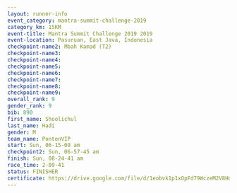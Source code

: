 ```yaml
---
layout: runner-info 
event_category: mantra-summit-challenge-2019 
category_km: 15KM 
event-title: Mantra Summit Challenge 2019 2019 
event-location: Pasuruan, East Java, Indonesia 
checkpoint-name2: Mbah Kamad (T2) 
checkpoint-name3: 
checkpoint-name4: 
checkpoint-name5: 
checkpoint-name6: 
checkpoint-name7: 
checkpoint-name8: 
checkpoint-name9: 
overall_rank: 9
gender_rank: 9
bib: 890
first_name: Shoolichul
last_name: Hadi
gender: M
team_name: PontenVIP
start: Sun, 06-15-00 am
checkpoint2: Sun, 06-57-45 am
finish: Sun, 08-24-41 am
race_time: 2-09-41
status: FINISHER
certificate: https://drive.google.com/file/d/1eobvk1p1xOpFd79WczeM2V8HdMOJsUOH/view?usp=sharing
---
```

